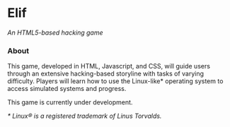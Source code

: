 # Elif
*An HTML5-based hacking game*

### About
This game, developed in HTML, Javascript, and CSS, will guide users through an extensive hacking-based storyline with tasks of varying difficulty. Players will learn how to use the Linux-like\* operating system to access simulated systems and progress.

This game is currently under development.

*\* Linux® is a registered trademark of Linus Torvalds.*
